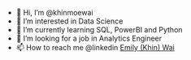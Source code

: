 - 👋 Hi, I’m @khinmoewai
- 👀 I’m interested in Data Science 
- 🌱 I’m currently learning SQL, PowerBI and Python
- 💞️ I’m looking for a job in Analytics Engineer
- 📫 How to reach me @linkedin [Emily (Khin) Wai](https://www.linkedin.com/in/emily-wai-57665878/)
<!---
khinmoewai/khinmoewai is a ✨ special ✨ repository because its `README.md` (this file) appears on your GitHub profile.
You can click the Preview link to take a look at your changes.
--->
